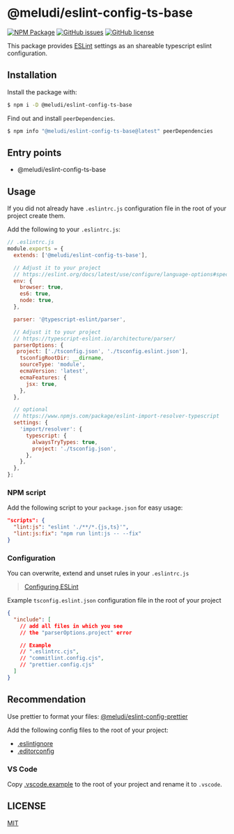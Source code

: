 # @meludi/eslint-config-ts-base

[![NPM Package][eslint-config-ts-base-npm-badge]][eslint-config-ts-base-npm-link]
[![GitHub issues][eslint-config-ts-base-issues-badge]][eslint-config-ts-base-issues-link]
[![GitHub license][eslint-config-license-badge]][eslint-config-license-link]

This package provides [ESLint](https://eslint.org/) settings as an shareable typescript eslint configuration.

## Installation

Install the package with:

```sh
$ npm i -D @meludi/eslint-config-ts-base

```

Find out and install `peerDependencies`.

```sh
$ npm info "@meludi/eslint-config-ts-base@latest" peerDependencies
```

## Entry points

- @meludi/eslint-config-ts-base

## Usage

If you did not already have `.eslintrc.js` configuration file in the root of your project create them.

Add the following to your `.eslintrc.js`:

```js
// .eslintrc.js
module.exports = {
  extends: ['@meludi/eslint-config-ts-base'],

  // Adjust it to your project
  // https://eslint.org/docs/latest/use/configure/language-options#specifying-environments
  env: {
    browser: true,
    es6: true,
    node: true,
  },

  parser: '@typescript-eslint/parser',

  // Adjust it to your project
  // https://typescript-eslint.io/architecture/parser/
  parserOptions: {
   project: ['./tsconfig.json', './tsconfig.eslint.json'],
    tsconfigRootDir: __dirname,
    sourceType: 'module',
    ecmaVersion: 'latest',
    ecmaFeatures: {
      jsx: true,
    },
  },

  // optional
  // https://www.npmjs.com/package/eslint-import-resolver-typescript
  settings: {
    'import/resolver': {
      typescript: {
        alwaysTryTypes: true,
        project: './tsconfig.json',
      },
    },
  },
};
```

### NPM script

Add the following script to your `package.json` for easy usage:

```json
"scripts": {
  "lint:js": "eslint './**/*.{js,ts}'",
  "lint:js:fix": "npm run lint:js -- --fix"
}
```

### Configuration

You can overwrite, extend and unset rules in your `.eslintrc.js`

> [Configuring ESLint](https://eslint.org/docs/user-guide/configuring)


Example `tsconfig.eslint.json` configuration file in the root of your project

```json
{
  "include": [
    // add all files in which you see
    // the "parserOptions.project" error

    // Example
    // ".eslintrc.cjs",
    // "commitlint.config.cjs",
    // "prettier.config.cjs"
  ]
}
```

## Recommendation

Use prettier to format your files: [@meludi/eslint-config-prettier](https://www.npmjs.com/package/@meludi/eslint-config-prettier)

Add the following config files to the root of your project:

- [.eslintignore](https://eslint.org/docs/latest/use/configure/ignore)
- [.editorconfig](https://editorconfig.org/)

### VS Code

Copy [.vscode.example](https://github.com/meludi/eslint-config/tree/master/packages/eslint-config-ts-base/.vscode.example) to the root of your project and rename it to `.vscode`.

## LICENSE

[MIT](LICENSE)

[eslint-config-license-badge]: https://img.shields.io/github/license/meludi/eslint-config
[eslint-config-license-link]: https://github.com/meludi/eslint-config/blob/main/LICENSE
[eslint-config-ts-base-npm-badge]: https://img.shields.io/npm/v/@meludi/eslint-config-ts-base.svg
[eslint-config-ts-base-npm-link]: https://www.npmjs.com/package/@meludi/eslint-config-ts-base
[eslint-config-ts-base-issues-badge]: https://img.shields.io/github/issues/meludi/stylelint-config/package:%20eslint-config-ts-base?label=issues
[eslint-config-ts-base-issues-link]: https://github.com/meludi/stylelint-config/issues?q=is%3Aopen+is%3Aissue+label%3A%22package%3A+eslint-config-ts-base%22
